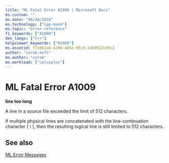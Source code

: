 ```yaml
---
title: "ML Fatal Error A1009 | Microsoft Docs"
ms.custom: ""
ms.date: "08/30/2018"
ms.technology: ["cpp-masm"]
ms.topic: "error-reference"
f1_keywords: ["A1009"]
dev_langs: ["C++"]
helpviewer_keywords: ["A1009"]
ms.assetid: f7a962a6-4280-485e-95cb-2ab8922c66c2
author: "corob-msft"
ms.author: "corob"
ms.workload: ["cplusplus"]
---
```

# ML Fatal Error A1009

**line too long**

A line in a source file exceeded the limit of 512 characters.

If multiple physical lines are concatenated with the line-continuation character ( \ ), then the resulting logical line is still limited to 512 characters.

## See also

[ML Error Messages](../../assembler/masm/ml-error-messages.md)<br/>